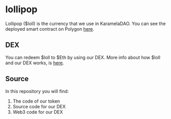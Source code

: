 # lollipop

Lollipop ($loll) is the currency that we use in KaramelaDAO. You can see the deployed smart contract on Polygon [here](https://polygonscan.com/token/0x430e940955c7e8af9e7a989b4684294e726a3514).

## DEX

You can redeem $loll to $Eth by using our DEX.  More info about how $loll and our DEX works, is [here](https://wiki.karameladao.com/organization/token).

## Source

In this repository you will find:

1. The code of our token
2. Source code for our DEX
3. Web3 code for our DEX

